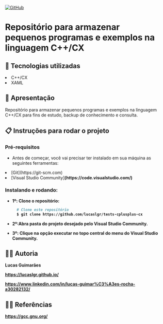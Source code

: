 <a href="./LICENSE">![GitHub](https://img.shields.io/badge/license-MIT-green)</a>

# Repositório para armazenar pequenos programas e exemplos na linguagem C++/CX

## :rocket: Tecnologias utilizadas

<li>C++/CX</li>
<li>XAML</li>

## :loudspeaker: Apresentação

Repositório para armazenar pequenos programas e exemplos na linguagem C++/CX para fins de estudo, backup de conhecimento e consulta.

## :clipboard: Instruções para rodar o projeto

### Pré-requisitos

- Antes de começar, você vai precisar ter instalado em sua máquina as seguintes ferramentas:

<li>[Git](https://git-scm.com)</li>
<li>[Visual Studio Community]<b>(https://code.visualstudio.com/)</li>

### Instalando e rodando:

- 1º: Clone o repositório:
  
  ```bash
    # Clone este repositório
    $ git clone https://github.com/lucaslgr/tests-cplusplus-cx
  ```

- 2º:Abra pasta do projeto desejado pelo Visual Studio Community.

- 3º: Clique na opção executar no topo central do menu do Visual Studio Community.

## :man_technologist: Autoria

Lucas Guimarães

https://lucaslgr.github.io/

https://www.linkedin.com/in/lucas-guimar%C3%A3es-rocha-a30282132/

## :male_detective: Referências

https://gcc.gnu.org/